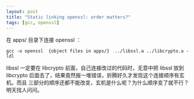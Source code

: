 ```yaml
---
layout: post
title: "Static linking openssl: order matters?"
tags: [gcc, openssl]
---
```


在 apps/ 目录下连接 openssl ：

    gcc -o openssl  {object files in apps/}  ../libssl.a ../libcrypto.a -ldl

libssl 一定要在 libcrypto 前面，自己连接改过的代码时，无意中把 libssl 放到
libcrypto 后面去了，结果竟然报一堆错误，折腾好久才发现这个连接顺序有玄机。而且
三部分的顺序还都不能改变，玄机是什么呢？为什么顺序变了就不行？明天找人问问。
